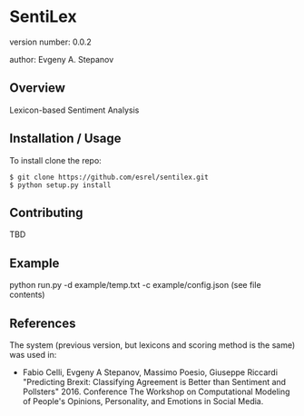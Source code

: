 SentiLex
===============================

version number: 0.0.2

author: Evgeny A. Stepanov

Overview
--------

Lexicon-based Sentiment Analysis

Installation / Usage
--------------------

To install clone the repo:

    $ git clone https://github.com/esrel/sentilex.git
    $ python setup.py install
    
Contributing
------------

TBD

Example
-------

python run.py -d example/temp.txt -c example/config.json
(see file contents)

References
----------
The system (previous version, but lexicons and scoring method is the same) was used in:
- Fabio Celli, Evgeny A Stepanov, Massimo Poesio, Giuseppe Riccardi "Predicting Brexit: Classifying Agreement is Better than Sentiment and Pollsters" 2016. Conference The Workshop on Computational Modeling of People's Opinions, Personality, and Emotions in Social Media.
